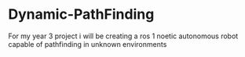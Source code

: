 # Dynamic-PathFinding
For my year 3 project i will be creating a ros 1 noetic autonomous robot capable of pathfinding in unknown environments 
